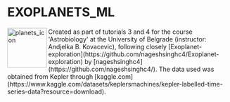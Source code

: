 # EXOPLANETS_ML
<img align="left" src="https://github.com/francesca025/EXOPLANETS_ML/assets/126467796/98141993-5e50-46b2-9fc8-22b03916f3ce" alt="planets_icon" width="90"/>
Created as part of tutorials 3 and 4 for the course 'Astrobiology' at the University of Belgrade (instructor: Andjelka B. Kovacevic), following closely [Exoplanet-exploration](https://github.com/nageshsinghc4/Exoplanet-exploration) by [nageshsinghc4](https://github.com/nageshsinghc4/). The data used was obtained from Kepler through [kaggle.com](https://www.kaggle.com/datasets/keplersmachines/kepler-labelled-time-series-data?resource=download).
